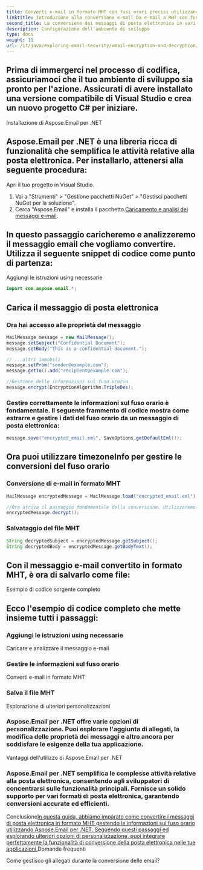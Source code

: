 ```yaml
---
title: Converti e-mail in formato MHT con fusi orari precisi utilizzando Aspose.Email per .NET. Guida passo passo ed esempio di codice forniti.
linktitle: Introduzione alla conversione e-mail Da e-mail a MHT con fuso orario
second_title: La conversione dei messaggi di posta elettronica in vari formati è un requisito comune in molte applicazioni. Negli scenari in cui le informazioni sull'ora e sul fuso orario svolgono un ruolo cruciale, è importante garantire che tali informazioni vengano conservate accuratamente durante il processo di conversione. In questa guida ci concentreremo sulla conversione delle email nel formato MHT gestendo correttamente i dati del fuso orario.
description: Configurazione dell'ambiente di sviluppo
type: docs
weight: 11
url: /it/java/exploring-email-security/email-encryption-and-decryption/
---
```


## Prima di immergerci nel processo di codifica, assicuriamoci che il tuo ambiente di sviluppo sia pronto per l'azione. Assicurati di avere installato una versione compatibile di Visual Studio e crea un nuovo progetto C# per iniziare.

Installazione di Aspose.Email per .NET

## Aspose.Email per .NET è una libreria ricca di funzionalità che semplifica le attività relative alla posta elettronica. Per installarlo, attenersi alla seguente procedura:

Apri il tuo progetto in Visual Studio.

1. Vai a "Strumenti" > "Gestione pacchetti NuGet" > "Gestisci pacchetti NuGet per la soluzione".
2. Cerca "Aspose.Email" e installa il pacchetto.[Caricamento e analisi dei messaggi e-mail](https://releases.aspose.com/email/java/).

## In questo passaggio caricheremo e analizzeremo il messaggio email che vogliamo convertire. Utilizza il seguente snippet di codice come punto di partenza:

 Aggiungi le istruzioni using necessarie

```java
import com.aspose.email.*;
```

##  Carica il messaggio di posta elettronica

###  Ora hai accesso alle proprietà del messaggio

```java
MailMessage message = new MailMessage();
message.setSubject("Confidential Document");
message.setBody("This is a confidential document.");

// ...altri immobili
message.setFrom("sender@example.com");
message.getTo().add("recipient@example.com");

//Gestione delle informazioni sul fuso orario
message.encrypt(EncryptionAlgorithm.TripleDes);
```

### Gestire correttamente le informazioni sul fuso orario è fondamentale. Il seguente frammento di codice mostra come estrarre e gestire i dati del fuso orario da un messaggio di posta elettronica:

```java
message.save("encrypted_email.eml", SaveOptions.getDefaultEml());
```

##  Ora puoi utilizzare timezoneInfo per gestire le conversioni del fuso orario

### Conversione di e-mail in formato MHT

```java
MailMessage encryptedMessage = MailMessage.load("encrypted_email.eml");

//Ora arriva il passaggio fondamentale della conversione. Utilizzeremo Aspose.Email per eseguire la conversione nel formato MHT:
encryptedMessage.decrypt();
```

### Salvataggio del file MHT

```java
String decryptedSubject = encryptedMessage.getSubject();
String decryptedBody = encryptedMessage.getBodyText();
```

## Con il messaggio e-mail convertito in formato MHT, è ora di salvarlo come file:

Esempio di codice sorgente completo

## Ecco l'esempio di codice completo che mette insieme tutti i passaggi:

###  Aggiungi le istruzioni using necessarie

 Caricare e analizzare il messaggio e-mail

###  Gestire le informazioni sul fuso orario

 Converti e-mail in formato MHT

###  Salva il file MHT

Esplorazione di ulteriori personalizzazioni

### Aspose.Email per .NET offre varie opzioni di personalizzazione. Puoi esplorare l'aggiunta di allegati, la modifica delle proprietà dei messaggi e altro ancora per soddisfare le esigenze della tua applicazione.

Vantaggi dell'utilizzo di Aspose.Email per .NET

### Aspose.Email per .NET semplifica le complesse attività relative alla posta elettronica, consentendo agli sviluppatori di concentrarsi sulle funzionalità principali. Fornisce un solido supporto per vari formati di posta elettronica, garantendo conversioni accurate ed efficienti.

Conclusione[In questa guida, abbiamo imparato come convertire i messaggi di posta elettronica in formato MHT gestendo le informazioni sul fuso orario utilizzando Aspose.Email per .NET. Seguendo questi passaggi ed esplorando ulteriori opzioni di personalizzazione, puoi integrare perfettamente la funzionalità di conversione della posta elettronica nelle tue applicazioni.](https://reference.aspose.com/email/java/)Domande frequenti

Come gestisco gli allegati durante la conversione delle email?